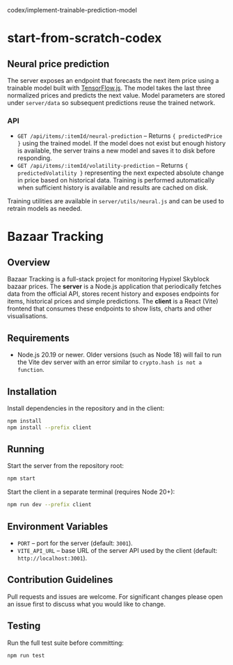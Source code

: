 codex/implement-trainable-prediction-model
# start-from-scratch-codex

## Neural price prediction

The server exposes an endpoint that forecasts the next item price using a
trainable model built with [TensorFlow.js](https://github.com/tensorflow/tfjs).
The model takes the last three normalized prices and predicts the next value.
Model parameters are stored under `server/data` so subsequent predictions reuse
the trained network.

### API

- `GET /api/items/:itemId/neural-prediction` – Returns `{ predictedPrice }`
  using the trained model. If the model does not exist but enough history is
  available, the server trains a new model and saves it to disk before
  responding.
- `GET /api/items/:itemId/volatility-prediction` – Returns
  `{ predictedVolatility }` representing the next expected absolute change in
  price based on historical data. Training is performed automatically when
  sufficient history is available and results are cached on disk.

Training utilities are available in `server/utils/neural.js` and can be used to
retrain models as needed.

# Bazaar Tracking

## Overview
Bazaar Tracking is a full-stack project for monitoring Hypixel Skyblock bazaar prices.
The **server** is a Node.js application that periodically fetches data from the
official API, stores recent history and exposes endpoints for items, historical
prices and simple predictions.
The **client** is a React (Vite) frontend that consumes these endpoints to show
lists, charts and other visualisations.

## Requirements
- Node.js 20.19 or newer. Older versions (such as Node 18) will fail to run the Vite dev server with an error similar to `crypto.hash is not a function`.

## Installation
Install dependencies in the repository and in the client:

```bash
npm install
npm install --prefix client
```

## Running
Start the server from the repository root:

```bash
npm start
```

Start the client in a separate terminal (requires Node 20+):

```bash
npm run dev --prefix client
```

## Environment Variables
- `PORT` – port for the server (default: `3001`).
- `VITE_API_URL` – base URL of the server API used by the client (default:
  `http://localhost:3001`).

## Contribution Guidelines
Pull requests and issues are welcome. For significant changes please open an
issue first to discuss what you would like to change.

## Testing
Run the full test suite before committing:

```bash
npm run test
```


